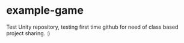 # example-game
Test Unity repository, testing first time github for need of  class based project sharing.
:)
